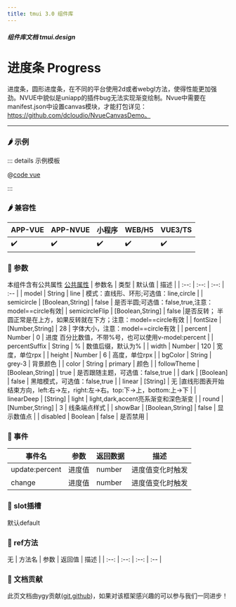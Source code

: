 ```yaml
---
title: tmui 3.0 组件库
---
```


<dirtoc></dirtoc>

##### 组件库文档 tmui.design

# 进度条 Progress
进度条，圆形进度条，在不同的平台使用2d或者webgl方法，使得性能更加强劲。NVUE中貌似是uniapp的插件bug无法实现渐变绘制。Nvue中需要在manifest.json中设置canvas模块，才能打包详见：https://github.com/dcloudio/NvueCanvasDemo。

---


### :hot_pepper: 示例

<webview url="https://tmui.design/h5/#/pages/fankui/progress"></webview>

::: details 示例模板

@[code vue](pages/fankui/progress.nvue)

:::

### :hot_pepper: 兼容性

| APP-VUE | APP-NVUE | 小程序 | WEB/H5 | VUE3/TS |
| --- | --- | --- | --- | --- |
| :heavy_check_mark: | :heavy_check_mark: | :heavy_check_mark: | :heavy_check_mark: | :heavy_check_mark: |

### :seedling: 参数
本组件含有公共属性 [公共属性](/doc/spec/组件公共样式.md)
| 参数名 | 类型 | 默认值 | 描述 |
| :--: | :--: | :--: | :-- |
| model | String | line | 模式：直线形、环形;可选值：line,circle |
| semicircle | [Boolean,String] | false | 是否半圆;可选值：false,true,注意：model==circle有效|
| semicircleFlip | [Boolean,String] | false |是否反转； 半圆正常是在上方，如果反转就在下方；注意：model==circle有效 |
| fontSize | [Number,String] | 28 | 字体大小，注意：model==circle有效 |
| percent | Number | 0 | 进度 百分比数值，不带%号，也可以使用v-model:percent |
| percentSuffix | String | % | 数值后缀，默认为% |
| width | Number | 120 | 宽度，单位rpx |
| height | Number | 6 | 高度，单位rpx |
| bgColor | String | grey-3 | 背景颜色 |
| color | String | primary | 颜色 |
| followTheme | [Boolean,String] | true | 是否跟随主题，可选值：false,true |
| dark | [Boolean] | false | 黑暗模式，可选值：false,true |
| linear | [String] | 无 |直线形图表开始结束方向，left:右->左，right:左->右。top:下->上，bottom:上->下 |
| linearDeep | [String] | light  | light,dark,accent亮系渐变和深色渐变 |
| round | [Number,String] | 3 | 线条端点样式 |
| showBar | [Boolean,String] | false | 显示数值点 |
| disabled | Boolean | false | 是否禁用 |

### :rose: 事件
| 事件名 | 参数 | 返回数据 | 描述 |
| --- | --- | --- | --- |
| update:percent | 进度值 | number | 进度值变化时触发 |
| change | 进度值 | number | 进度值变化时触发 |
### :corn: slot插槽
默认default

### :green_salad: ref方法
无
| 方法名 | 参数 | 返回值 | 描述 |
| :--: | :--: | :--: | :-- |

### :couplekiss: 文档贡献
此页文档由ygy贡献([git](https://gitee.com/ygy-promise),[github](https://github.com/ygy-97))，如果对该框架感兴趣的可以参与我们一同进步！